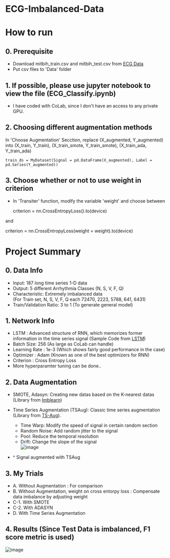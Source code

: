 # ECG-Imbalanced-Data  

# How to run  
## 0. Prerequisite
+ Download mitbih_train.csv and mitbih_test.csv from [ECG Data](https://www.kaggle.com/shayanfazeli/heartbeat)  
+ Put csv files to 'Data' folder  

## 1. If possible, please use jupyter notebook to view the file (ECG_Classify.ipynb)  
+ I have coded with CoLab, since I don't have an access to any private GPU.

## 2. Choosing different augmentation methods
In 'Choose Augmentation' Secction, replace (X_augmented, Y_augmented) into (X_train, Y_train), (X_train_smote,  Y_train_smote), (X_train_ada, Y_train_ada)  

~~~
train_ds = MyDataset(Signal = pd.DataFrame(X_augmented), Label = pd.Series(Y_augmented))  
~~~

## 3. Choose whether or not to use weight in criterion  
+ In 'Transiter' function, modify the variable 'weight' and choose between  


    criterion = nn.CrossEntropyLoss().to(device)
  
  
and


   criterion = nn.CrossEntropyLoss(weight = weight).to(device)
   




# Project Summary

## 0. Data Info
+ Input: 187 long time series 1-D data
+ Output: 5 different Arrhythmia Classes (N, S, V, F, Q)
+ Characteristic: Extremely imbalanced data  
   (For Train set, N, S, V, F, Q each 72470, 2223, 5788, 641, 6431)
+ Train/Validation Ratio: 3 to 1 (To generate general model)  
   
## 1. Network Info
+ LSTM : Advanced structure of RNN, which memorizes former information in the time series signal  (Sample Code from [LSTM](https://github.com/yunjey/pytorch-tutorial/blob/master/tutorials/02-intermediate/recurrent_neural_network/main.py#L39-L58))
+ Batch Size: 256 (As large as CoLab can handle)  
+ Learning Rate : 1e-3 (Which shows fairly good performance in the case)  
+ Optimizer : Adam (Known as one of the best optimizers for RNN)  
+ Criterion : Cross Entropy Loss
+ More hyperparamter tuning can be done..

## 2. Data Augmentation
+ SMOTE, Adasyn: Creating new datas based on the K-nearest datas (Library from [Imblearn](https://imbalanced-learn.org/stable/install.html#getting-started))
+ Time Series Augmentation (TSAug): Classic time series augmentation (Library from [TS-Aug](https://tsaug.readthedocs.io/en/stable/)).  
   + Time Warp: Modify the speed of signal in certain random section  
   + Random Noise: Add random jitter to the signal  
   + Pool: Reduce the temporal resolution  
   + Drift: Change the slope of the signal  
  ![image](https://github.mit.edu/storage/user/13072/files/b67a6680-c83c-11eb-94c7-f45527095ea8)  

 + ^ Signal augmented with TSAug

## 3. My Trials  
+ A. Without Augmentation : For comparison
+ B. Without Augmentation, weight on cross entorpy loss : Compensate data imbalance by adjusting weight  
+ C-1. With SMOTE  
+ C-2. With ADASYN  
+ D. With Time Series Augmentation  

## 4. Results (Since Test Data is imbalanced, F1 score metric is used)
![image](https://github.mit.edu/storage/user/13072/files/f3555600-c85a-11eb-92b1-788502c03661)


